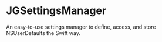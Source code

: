 # JGSettingsManager
An easy-to-use settings manager to define, access, and store NSUserDefaults the Swift way.
